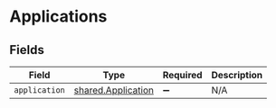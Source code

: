 # Applications


## Fields

| Field                                                           | Type                                                            | Required                                                        | Description                                                     |
| --------------------------------------------------------------- | --------------------------------------------------------------- | --------------------------------------------------------------- | --------------------------------------------------------------- |
| `application`                                                   | [shared.Application](../../../sdk/models/shared/application.md) | :heavy_minus_sign:                                              | N/A                                                             |